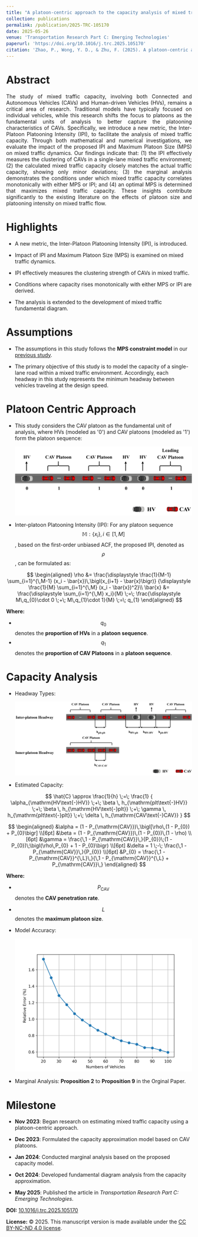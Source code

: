 ```yaml
---
title: "A platoon-centric approach to the capacity analysis of mixed traffic comprising connected and autonomous vehicles"
collection: publications
permalink: /publication/2025-TRC-105170
date: 2025-05-26
venue: 'Transportation Research Part C: Emerging Technologies'
paperurl: 'https://doi.org/10.1016/j.trc.2025.105170'
citation: 'Zhao, P., Wong, Y. D., & Zhu, F. (2025). A platoon-centric approach to the capacity analysis of mixed traffic comprising connected and autonomous vehicles. Transportation Research Part C: Emerging Technologies, 177, 105170.'
---
```


# Abstract

<div style="text-align: justify;">
The study of mixed traffic capacity, involving both Connected and Autonomous Vehicles (CAVs) and Human-driven Vehicles (HVs), remains a critical area of research. Traditional models have typically focused on individual vehicles, while this research shifts the focus to platoons as the fundamental units of analysis to better capture the platooning characteristics of CAVs. Specifically, we introduce a new metric, the Inter-Platoon Platooning Intensity (IPI), to facilitate the analysis of mixed traffic capacity. Through both mathematical and numerical investigations, we evaluate the impact of the proposed IPI and Maximum Platoon Size (MPS) on mixed traffic dynamics. Our findings indicate that: (1) the IPI effectively measures the clustering of CAVs in a single-lane mixed traffic environment; (2) the calculated mixed traffic capacity closely matches the actual traffic capacity, showing only minor deviations; (3) the marginal analysis demonstrates the conditions under which mixed traffic capacity correlates monotonically with either MPS or IPI; and (4) an optimal MPS is determined that maximizes mixed traffic capacity. These insights contribute significantly to the existing literature on the effects of platoon size and platooning intensity on mixed traffic flow.
</div>

# Highlights

- A new metric, the Inter-Platoon Platooning Intensity (IPI), is introduced.

- Impact of IPI and Maximum Platoon Size (MPS) is examined on mixed traffic dynamics.

- IPI effectively measures the clustering strength of CAVs in mixed traffic.

- Conditions where capacity rises monotonically with either MPS or IPI are derived.

- The analysis is extended to the development of mixed traffic fundamental diagram.

# Assumptions

- The assumptions in this study follows the **MPS constraint model** in our [previous study](https://jerry-zpl.github.io/publication/2025-TRE-104130).

- The primary objective of this study is to model the capacity of a single-lane road within a mixed traffic environment. Accordingly, each headway in this study represents the minimum headway between vehicles traveling at the design speed.

# Platoon Centric Approach

- This study considers the CAV platoon as the fundamental unit of analysis, where HVs (modeled as '0') and CAV platoons (modeled as '1') form the platoon sequence:
  
  ![1](\images\2025-TRC-1.png)

- Inter-platoon Platooning Intensity (IPI): For any platoon sequence $$\mathbb{M}: \{x_i\},\,i \in [1,\,M]$$, based on the first-order unbiased ACF, the proposed IPI, denoted as $$\rho$$, can be formulated as:

$$
\begin{aligned}
\rho 
&= 
\frac{\displaystyle \frac{1}{M-1} \sum_{i=1}^{\,M-1} (x_i - \bar{x})\,\bigl(x_{i+1} - \bar{x}\bigr)}
     {\displaystyle \frac{1}{M} \sum_{i=1}^{\,M} (x_i - \bar{x})^2}\\
\bar{x} 
&= 
\frac{\displaystyle \sum_{i=1}^{\,M} x_i}{M}
\;=\;
\frac{\displaystyle M\,q_{0}\cdot 0 \;+\; M\,q_{1}\cdot 1}{M}
\;=\; q_{1}
\end{aligned}
$$

 **Where:**  
  - $$q_0$$ denotes the **proportion of HVs** in a **platoon sequence**.  
  - $$q_1$$ denotes the **proportion of CAV Platoons** in a **platoon sequence**.

# Capacity Analysis

- Headway Types:

  ![2](\images\2025-TRC-2.png)

- Estimated Capacity:

$$
  \hat{C} \approx \frac{1}{h}
  \;=\;
  \frac{1}
  {
    \alpha_{\mathrm{HV\text{-}HV}}
    \;+\;
    \beta \, h_{\mathrm{plt\text{-}HV}}
    \;+\;
    \beta \, h_{\mathrm{HV\text{-}plt}}
    \;+\;
    \gamma \, h_{\mathrm{plt\text{-}plt}}
    \;+\;
    \delta \, h_{\mathrm{CAV\text{-}CAV}}
  }
  $$

  $$
  \begin{aligned}
  &\alpha = (1 - P_{\mathrm{CAV}})\,\bigl[\rho\,(1 - P_{0}) + P_{0}\bigr] \\[6pt]
  &\beta = (1 - P_{\mathrm{CAV}})\,(1 - P_{0})\,(1 - \rho) \\[6pt]
  &\gamma = \frac{\,1 - P_{\mathrm{CAV}}\,}{P_{0}}\;(1 - P_{0})\;\bigl(\rho\,P_{0} + 1 - P_{0}\bigr) \\[6pt]
  &\delta = 1 \;-\; \frac{\,1 - P_{\mathrm{CAV}}\,}{P_{0}} \\[6pt]
  &P_{0} = \frac{\,1 - P_{\mathrm{CAV}}^{\,L}\,}{\,1 - P_{\mathrm{CAV}}^{\,L} + P_{\mathrm{CAV}}\,}
  \end{aligned}
  $$

  **Where:**  
  - $$P_{\mathrm{CAV}}$$ denotes the **CAV penetration rate**.  
  - $$L$$ denotes the **maximum platoon size**.

- Model Accuracy:

  ![3](\images\2025-TRC-3.png)

- Marginal Analysis: **Proposition 2** to **Proposition 9** in the Orginal Paper.

# Milestone

- **Nov 2023**: Began research on estimating mixed traffic capacity using a platoon-centric approach.

- **Dec 2023**: Formulated the capacity approximation model based on CAV platoons.

- **Jan 2024**: Conducted marginal analysis based on the proposed capacity model.

- **Oct 2024**: Developed fundamental diagram analysis from the capacity approximation.

- **May 2025**: Published the article in *Transportation Research Part C: Emerging Technologies*.
  
<div id="clustrmaps-container">
<script type='text/javascript' id='clustrmaps' src='//cdn.clustrmaps.com/map_v2.js?cl=080808&w=a&t=tt&d=6fKQdxb6FgrFnRJDDzesWb0ZY-tgl3pvjfZ3VbFgZdM&co=ffffff&cmo=3acc3a&cmn=ff5353&ct=808080'></script>
</div>

**DOI:** [10.1016/j.trc.2025.105170](https://doi.org/10.1016/j.trc.2025.105170)

**License:** © 2025. This manuscript version is made available under the [CC BY-NC-ND 4.0 license](https://creativecommons.org/licenses/by-nc-nd/4.0).


